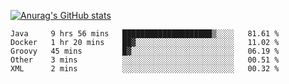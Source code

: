 [![Anurag's GitHub stats](https://github-readme-stats.vercel.app/api?username=sebasphere&count_private=true&theme=tokyonight)](https://github.com/anuraghazra/github-readme-stats)

<!--START_SECTION:waka-->
```text
Java     9 hrs 56 mins   ████████████████████▒░░░░   81.61 % 
Docker   1 hr 20 mins    ██▓░░░░░░░░░░░░░░░░░░░░░░   11.02 % 
Groovy   45 mins         █▓░░░░░░░░░░░░░░░░░░░░░░░   06.19 % 
Other    3 mins          ░░░░░░░░░░░░░░░░░░░░░░░░░   00.51 % 
XML      2 mins          ░░░░░░░░░░░░░░░░░░░░░░░░░   00.32 % 
```
<!--END_SECTION:waka-->
